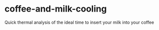 # coffee-and-milk-cooling
 Quick thermal analysis of the ideal time to insert your milk into your coffee
